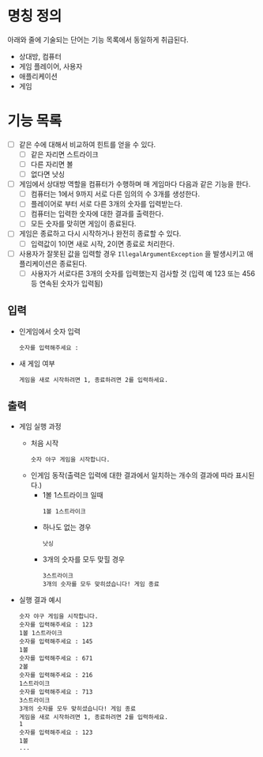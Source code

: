 # 명칭 정의
아래와 줄에 기술되는 단어는 기능 목록에서 동일하게 취급된다.
- 상대방, 컴퓨터
- 게임 플레이어, 사용자
- 애플리케이션
- 게임

# 기능 목록
- [ ] 같은 수에 대해서 비교하여 힌트를 얻을 수 있다.  
    - [ ] 같은 자리면 스트라이크  
    - [ ] 다른 자리면 볼  
    - [ ] 없다면 낫싱  

- [ ] 게임에서 상대방 역할을 컴퓨터가 수행하며 매 게임마다 다음과 같은 기능을 한다.  
    - [ ] 컴퓨터는 1에서 9까지 서로 다른 임의의 수 3개를 생성한다.  
    - [ ] 플레이어로 부터 서로 다른 3개의 숫자를 입력받는다.  
    - [ ] 컴퓨터는 입력한 숫자에 대한 결과를 출력한다.  
    - [ ] 모든 숫자를 맞히면 게임이 종료된다.  

- [ ] 게임은 종료하고 다시 시작하거나 완전히 종료할 수 있다.
    - [ ] 입력값이 1이면 새로 시작, 2이면 종료로 처리한다.

- [ ] 사용자가 잘못된 값을 입력할 경우 `IllegalArgumentException` 을 발생시키고 애플리케이션은 종료된다.  
    - [ ] 사용자가 서로다른 3개의 숫자를 입력했는지 검사할 것 (입력 예 123 또는 456 등 연속된 숫자가 입력됨)  

## 입력
- 인게임에서 숫자 입력
    ```
    숫자를 입력해주세요 : 
    ```
- 새 게임 여부
    ```
    게임을 새로 시작하려면 1, 종료하려면 2를 입력하세요.
    ```

## 출력
- 게임 실행 과정
    - 처음 시작
        ```
        숫자 야구 게임을 시작합니다.
        ```
    - 인게임 동작(출력은 입력에 대한 결과에서 일치하는 개수의 결과에 따라 표시된다.)
        - 1볼 1스트라이크 일때
            ```
            1볼 1스트라이크
            ```
        - 하나도 없는 경우
            ```
            낫싱
            ```
        - 3개의 숫자를 모두 맞힐 경우
            ```
            3스트라이크
            3개의 숫자를 모두 맞히셨습니다! 게임 종료
            ```

- 실행 결과 예시
    ```
    숫자 야구 게임을 시작합니다.
    숫자를 입력해주세요 : 123
    1볼 1스트라이크
    숫자를 입력해주세요 : 145
    1볼
    숫자를 입력해주세요 : 671
    2볼
    숫자를 입력해주세요 : 216
    1스트라이크
    숫자를 입력해주세요 : 713
    3스트라이크
    3개의 숫자를 모두 맞히셨습니다! 게임 종료
    게임을 새로 시작하려면 1, 종료하려면 2를 입력하세요.
    1
    숫자를 입력해주세요 : 123
    1볼
    ...
    ```